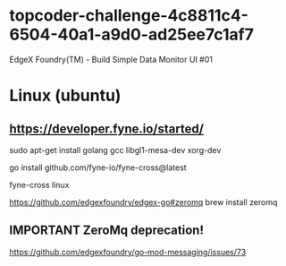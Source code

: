 # topcoder-challenge-4c8811c4-6504-40a1-a9d0-ad25ee7c1af7
EdgeX Foundry(TM) - Build Simple Data Monitor UI #01



# Linux (ubuntu)
## https://developer.fyne.io/started/
sudo apt-get install golang gcc libgl1-mesa-dev xorg-dev


go install github.com/fyne-io/fyne-cross@latest

fyne-cross linux


https://github.com/edgexfoundry/edgex-go#zeromq
brew install zeromq


## IMPORTANT ZeroMq deprecation!
https://github.com/edgexfoundry/go-mod-messaging/issues/73